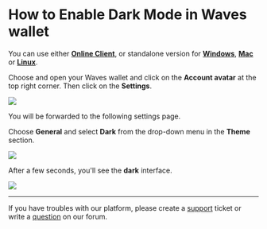 # How to Enable Dark Mode in Waves wallet

You can use either [**Online Client**](https://dex.wavesplatform.com), or standalone version for [**Windows**](https://wavesplatform.com/files/WavesClient-win.zip), [**Mac**](https://wavesplatform.com/files/WavesClient-mac.dmg) or [**Linux**](https://wavesplatform.com/files/WavesClient-linux.deb).

Choose and open your Waves wallet and click on the **Account avatar** at the top right corner. Then click on the **Settings**.

![](/_assets/advanced_features_001.png)

You will be forwarded to the following settings page.

Choose **General** and select **Dark** from the drop-down menu in the **Theme** section.

![](/_assets/dark_mode_02.png)

After a few seconds, you'll see the **dark** interface.

![](/_assets/dark_mode_03.png)

___

If you have troubles with our platform, please create a [support](https://support.wavesplatform.com/) ticket or write a [question](https://forum.wavesplatform.com/) on our forum.
